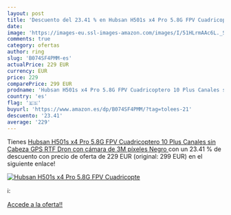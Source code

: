 ```yaml
---
layout: post
title: 'Descuento del 23.41 % en Hubsan H501s x4 Pro 5.8G FPV Cuadricopte'
date: 
image: 'https://images-eu.ssl-images-amazon.com/images/I/51HLrmAAc6L._SL200_.jpg'
comments: true
category: ofertas
author: ring
slug: 'B074SF4PMM-es'
actualPrice: 229 EUR
currency: EUR
price: 229
comparePrice: 299 EUR
prodname: 'Hubsan H501s x4 Pro 5.8G FPV Cuadricoptero 10 Plus Canales sin Cabeza GPS RTF Dron con cámara de 3M píxeles  Negro '
country: 'es'
flag: '🇪🇸'
buyurl: 'https://www.amazon.es/dp/B074SF4PMM/?tag=tolees-21'
descuento: '23.41'
average: '229'
---
```


Tienes [Hubsan H501s x4 Pro 5.8G FPV Cuadricoptero 10 Plus Canales sin Cabeza GPS RTF Dron con cámara de 3M píxeles  Negro ](https://www.amazon.es/dp/B074SF4PMM/?tag=tolees-21) con un 23.41 % de descuento con precio de oferta de 229 EUR (original: 299 EUR) en el siguiente enlace!

[![Hubsan H501s x4 Pro 5.8G FPV Cuadricopte](https://images-eu.ssl-images-amazon.com/images/I/51HLrmAAc6L._SL200_.jpg)](https://www.amazon.es/dp/B074SF4PMM/?tag=tolees-21)

ℹ️:


[Accede a la oferta!!](https://www.amazon.es/dp/B074SF4PMM/?tag=tolees-21)
